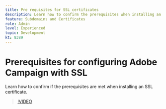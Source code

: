 ```yaml
---
title: Pre requisites for SSL certificates 
description: Learn how to confirm the prerequisites when installing an SSL certificate. 
feature: Subdomains and Certificates
role: Admin
level: Experienced 
topic: Development
kt: 8389
---
```


# Prerequisites for configuring Adobe Campaign with SSL 

Learn how to confirm if the prerequisites are met when installing an SSL certificate.

>[!VIDEO](https://video.tv.adobe.com/v/335894?quality=12)
